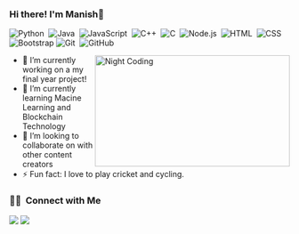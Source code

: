 ### Hi there! I'm Manish👋
![Python](https://img.shields.io/badge/-Python-333333?style=flat&logo=python)&nbsp;
![Java](https://img.shields.io/badge/-Java-333333?style=flat&logo=Java&logoColor=FFA518)&nbsp;
![JavaScript](https://img.shields.io/badge/-JavaScript-333333?style=flat&logo=javascript)&nbsp;
![C++](https://img.shields.io/badge/-C++-333333?style=flat&logo=C%2B%2B&logoColor=00599C)&nbsp;
![C](https://img.shields.io/badge/-C-333333?style=flat&logo=C&logoColor=A8B9CC)&nbsp;
![Node.js](https://img.shields.io/badge/-Node.js-333333?style=flat&logo=node.js)&nbsp;
![HTML](https://img.shields.io/badge/-HTML-333333?style=flat&logo=HTML5)&nbsp;
![CSS](https://img.shields.io/badge/-CSS-333333?style=flat&logo=CSS3&logoColor=1572B6)&nbsp;
![Bootstrap](https://img.shields.io/badge/-Bootstrap-333333?style=flat&logo=bootstrap&logoColor=563D7C)
![Git](https://img.shields.io/badge/-Git-333333?style=flat&logo=git)&nbsp;
![GitHub](https://img.shields.io/badge/-GitHub-333333?style=flat&logo=github)&nbsp;


<img style="margin-top:0px" width=350 height=200 alt="Night Coding" src="https://github-readme-stats.vercel.app/api/top-langs/?username=my8286&layout=compact&langs_count=10" align="right"/>

- 🔭 I’m currently working on a my final year project!
- 🌱 I’m currently learning Macine Learning and Blockchain Technology
- 👯 I’m looking to collaborate on with other content creators
- ⚡ Fun fact: I love to play cricket and cycling.


<!--### 🛠 &nbsp;Tech Stack

![Python](https://img.shields.io/badge/-Python-333333?style=flat&logo=python)&nbsp;
![Java](https://img.shields.io/badge/-Java-333333?style=flat&logo=Java&logoColor=FFA518)&nbsp;
![JavaScript](https://img.shields.io/badge/-JavaScript-333333?style=flat&logo=javascript)&nbsp;
![C++](https://img.shields.io/badge/-C++-333333?style=flat&logo=C%2B%2B&logoColor=00599C)&nbsp;
![C](https://img.shields.io/badge/-C-333333?style=flat&logo=C&logoColor=A8B9CC)&nbsp;
![Node.js](https://img.shields.io/badge/-Node.js-333333?style=flat&logo=node.js)&nbsp;
![HTML](https://img.shields.io/badge/-HTML-333333?style=flat&logo=HTML5)&nbsp;
![CSS](https://img.shields.io/badge/-CSS-333333?style=flat&logo=CSS3&logoColor=1572B6)&nbsp;
![Bootstrap](https://img.shields.io/badge/-Bootstrap-333333?style=flat&logo=bootstrap&logoColor=563D7C)
![Git](https://img.shields.io/badge/-Git-333333?style=flat&logo=git)&nbsp;
![GitHub](https://img.shields.io/badge/-GitHub-333333?style=flat&logo=github)&nbsp;
![Markdown](https://img.shields.io/badge/-Markdown-333333?style=flat&logo=markdown)
![Visual Studio Code](https://img.shields.io/badge/-Visual%20Studio%20Code-333333?style=flat&logo=visual-studio-code&logoColor=007ACC)&nbsp;-->

<!--### ⚙️ &nbsp;GitHub Analytics
[![My Top Used Languages](https://github-readme-stats.vercel.app/api/top-langs/?username=my8286&layout=compact&langs_count=10)](https://github.com/my8286/github-readme-stats)
-->


### 🤝🏻 &nbsp;Connect with Me
<a href="https://www.linkedin.com/in/my8286/"><img src="https://img.shields.io/badge/-Manish%20Yadav-0077B5?style=flat-square&logo=Linkedin&logoColor=white"/></a>
<a href="mailto:manishyadav8286@gmail.com"><img src="https://img.shields.io/badge/-Manish%20Yadav-D14836?style=flat-square&logo=Gmail&logoColor=white"/></a>
